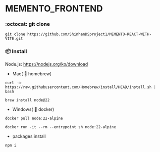 # MEMENTO_FRONTEND

### :octocat: git clone
```
git clone https://github.com/ShinhanDSproject1/MEMENTO-REACT-WITH-VITE.git
```

### 📦 Install
Node.js: https://nodejs.org/ko/download

- Mac( :beer: homebrew)
```
curl -o- https://raw.githubusercontent.com/Homebrew/install/HEAD/install.sh | bash
```
```
brew install node@22
```
- Windows( :whale: docker)
```
docker pull node:22-alpine
```
```
docker run -it --rm --entrypoint sh node:22-alpine
```

- packages install
```
npm i
```
